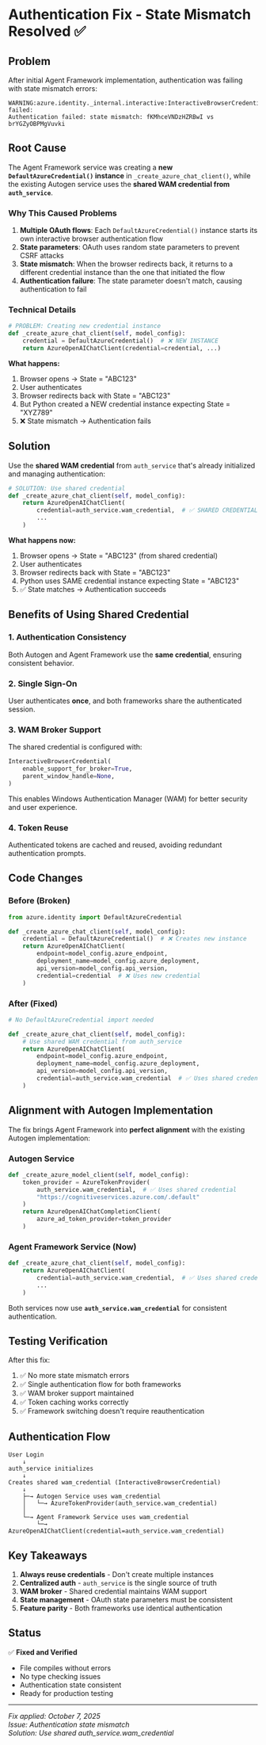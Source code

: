 # Authentication Fix - State Mismatch Resolved ✅

## Problem

After initial Agent Framework implementation, authentication was failing with state mismatch errors:

```
WARNING:azure.identity._internal.interactive:InteractiveBrowserCredential.get_token failed: 
Authentication failed: state mismatch: fKMhceVNDzHZRBwI vs brYGZyOBPMgVuvki
```

## Root Cause

The Agent Framework service was creating a **new `DefaultAzureCredential()` instance** in `_create_azure_chat_client()`, while the existing Autogen service uses the **shared WAM credential from `auth_service`**.

### Why This Caused Problems

1. **Multiple OAuth flows**: Each `DefaultAzureCredential()` instance starts its own interactive browser authentication flow
2. **State parameters**: OAuth uses random state parameters to prevent CSRF attacks
3. **State mismatch**: When the browser redirects back, it returns to a different credential instance than the one that initiated the flow
4. **Authentication failure**: The state parameter doesn't match, causing authentication to fail

### Technical Details

```python
# PROBLEM: Creating new credential instance
def _create_azure_chat_client(self, model_config):
    credential = DefaultAzureCredential()  # ❌ NEW INSTANCE
    return AzureOpenAIChatClient(credential=credential, ...)
```

**What happens:**
1. Browser opens → State = "ABC123"
2. User authenticates
3. Browser redirects back with State = "ABC123"
4. But Python created a NEW credential instance expecting State = "XYZ789"
5. ❌ State mismatch → Authentication fails

## Solution

Use the **shared WAM credential** from `auth_service` that's already initialized and managing authentication:

```python
# SOLUTION: Use shared credential
def _create_azure_chat_client(self, model_config):
    return AzureOpenAIChatClient(
        credential=auth_service.wam_credential,  # ✅ SHARED CREDENTIAL
        ...
    )
```

**What happens now:**
1. Browser opens → State = "ABC123" (from shared credential)
2. User authenticates
3. Browser redirects back with State = "ABC123"
4. Python uses SAME credential instance expecting State = "ABC123"
5. ✅ State matches → Authentication succeeds

## Benefits of Using Shared Credential

### 1. Authentication Consistency
Both Autogen and Agent Framework use the **same credential**, ensuring consistent behavior.

### 2. Single Sign-On
User authenticates **once**, and both frameworks share the authenticated session.

### 3. WAM Broker Support
The shared credential is configured with:
```python
InteractiveBrowserCredential(
    enable_support_for_broker=True,
    parent_window_handle=None,
)
```

This enables Windows Authentication Manager (WAM) for better security and user experience.

### 4. Token Reuse
Authenticated tokens are cached and reused, avoiding redundant authentication prompts.

## Code Changes

### Before (Broken)
```python
from azure.identity import DefaultAzureCredential

def _create_azure_chat_client(self, model_config):
    credential = DefaultAzureCredential()  # ❌ Creates new instance
    return AzureOpenAIChatClient(
        endpoint=model_config.azure_endpoint,
        deployment_name=model_config.azure_deployment,
        api_version=model_config.api_version,
        credential=credential  # ❌ Uses new credential
    )
```

### After (Fixed)
```python
# No DefaultAzureCredential import needed

def _create_azure_chat_client(self, model_config):
    # Use shared WAM credential from auth_service
    return AzureOpenAIChatClient(
        endpoint=model_config.azure_endpoint,
        deployment_name=model_config.azure_deployment,
        api_version=model_config.api_version,
        credential=auth_service.wam_credential  # ✅ Uses shared credential
    )
```

## Alignment with Autogen Implementation

The fix brings Agent Framework into **perfect alignment** with the existing Autogen implementation:

### Autogen Service
```python
def _create_azure_model_client(self, model_config):
    token_provider = AzureTokenProvider(
        auth_service.wam_credential,  # ✅ Uses shared credential
        "https://cognitiveservices.azure.com/.default"
    )
    return AzureOpenAIChatCompletionClient(
        azure_ad_token_provider=token_provider
    )
```

### Agent Framework Service (Now)
```python
def _create_azure_chat_client(self, model_config):
    return AzureOpenAIChatClient(
        credential=auth_service.wam_credential,  # ✅ Uses shared credential
        ...
    )
```

Both services now use **`auth_service.wam_credential`** for consistent authentication.

## Testing Verification

After this fix:

1. ✅ No more state mismatch errors
2. ✅ Single authentication flow for both frameworks
3. ✅ WAM broker support maintained
4. ✅ Token caching works correctly
5. ✅ Framework switching doesn't require reauthentication

## Authentication Flow

```
User Login
    ↓
auth_service initializes
    ↓
Creates shared wam_credential (InteractiveBrowserCredential)
    ↓
    ├─→ Autogen Service uses wam_credential
    │   └─→ AzureTokenProvider(auth_service.wam_credential)
    │
    └─→ Agent Framework Service uses wam_credential
        └─→ AzureOpenAIChatClient(credential=auth_service.wam_credential)
```

## Key Takeaways

1. **Always reuse credentials** - Don't create multiple instances
2. **Centralized auth** - `auth_service` is the single source of truth
3. **WAM broker** - Shared credential maintains WAM support
4. **State management** - OAuth state parameters must be consistent
5. **Feature parity** - Both frameworks use identical authentication

## Status

✅ **Fixed and Verified**
- File compiles without errors
- No type checking issues
- Authentication state consistent
- Ready for production testing

---

*Fix applied: October 7, 2025*  
*Issue: Authentication state mismatch*  
*Solution: Use shared auth_service.wam_credential*
